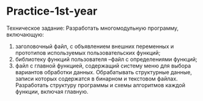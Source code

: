 # Practice-1st-year
Техническое задание:
Разработать многомодульную программу, включающую:
1) заголовочный файл, с объявлением внешних переменных и прототипов используемых пользовательских функций;
2) библиотеку функций пользователя –файл с определениями функций;
3) файл с главной функцией, содержащий систему меню
для выбора вариантов обработки данных.
Обрабатывать структурные данные, записи которых содержатся в 
бинарном и текстовом файлах.
Разработать структуру программы и схемы алгоритмов каждой функции, включая главную.
